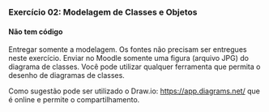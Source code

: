 ### Exercício 02: Modelagem de Classes e Objetos
#### Não tem código
Entregar somente a modelagem. Os fontes não precisam ser entregues neste exercício. Enviar no Moodle somente uma figura (arquivo JPG) do diagrama de classes. Você pode utilizar qualquer ferramenta que permita o desenho de diagramas de classes.

Como sugestão pode ser utilizado o Draw.io: https://app.diagrams.net/ que é online e permite o compartilhamento.